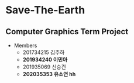 # Save-The-Earth

## Computer Graphics Term Project

- Members
  - 201734215 김주하
  - **201934240 이민아**
  - 201935069 신승건
  - **202035353 유소연 hh**
